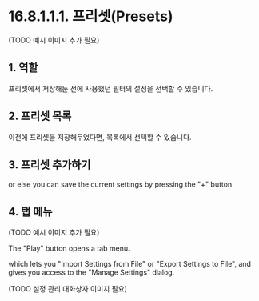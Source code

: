 # 16.8.1.1.1. 프리셋(Presets)

(TODO 예시 이미지 추가 필요)

<a id="16-08-01-01-01-s1"></a>

## 1. 역할
프리셋에서 저장해둔 전에 사용했던 필터의 설정을 선택할 수 있습니다.

<a id="16-08-01-01-01-s2"></a>

## 2. 프리셋 목록
이전에 프리셋을 저장해두었다면, 목록에서 선택할 수 있습니다.

<a id="16-08-01-01-01-s3"></a>

## 3. 프리셋 추가하기
or else you can save the current settings by pressing the "+" button.

<a id="16-08-01-01-01-s4"></a>

## 4. 탭 메뉴

(TODO 예시 이미지 추가 필요)

The "Play" button opens a tab menu.

which lets you "Import Settings from File" or "Export Settings to File", and gives you access to the "Manage Settings" dialog.

(TODO 설정 관리 대화상자 이미지 필요)
